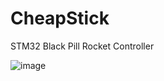 # CheapStick
 STM32 Black Pill Rocket Controller

![image](https://github.com/Will006/CheapStick/assets/29715317/974527ee-c1cd-439c-9b33-1abe422421af)
